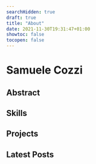 ```yaml
---
searchHidden: true
draft: true
title: "About"
date: 2021-11-30T19:31:47+01:00
showtoc: false
tocopen: false
---
```


# Samuele Cozzi

## Abstract

## Skills

## Projects

## Latest Posts